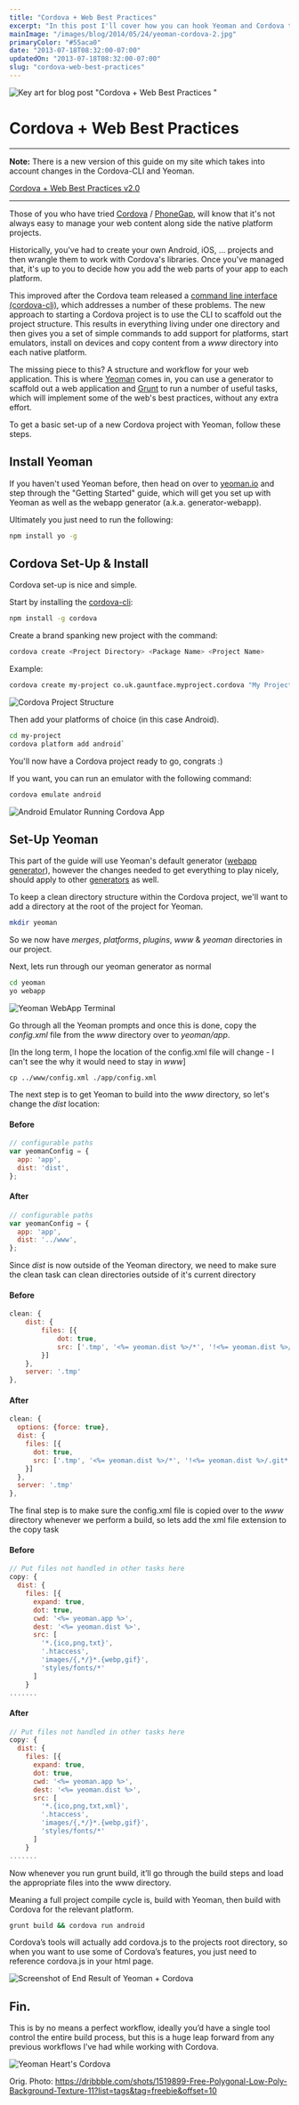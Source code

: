 ```yaml
---
title: "Cordova + Web Best Practices"
excerpt: "In this post I'll cover how you can hook Yeoman and Cordova together so you get the benefits from Yeoman with the ease of deployment from Cordova."
mainImage: "/images/blog/2014/05/24/yeoman-cordova-2.jpg"
primaryColor: "#55aca0"
date: "2013-07-18T08:32:00-07:00"
updatedOn: "2013-07-18T08:32:00-07:00"
slug: "cordova-web-best-practices"
---
```

![Key art for blog post "Cordova + Web Best Practices "](/images/blog/2014/05/24/yeoman-cordova-2.jpg)

# Cordova + Web Best Practices

<hr />

<strong>Note:</strong> There is a new version of this guide on my site which takes into account changes in the Cordova-CLI and Yeoman.

[Cordova + Web Best Practices v2.0](/blog/2014/02/05/cordova-web-best-practices-v2-0/)

<hr />

Those of you who have tried [Cordova](http://cordova.apache.org/) / [PhoneGap](http://phonegap.com/), will know that it's not always easy to manage your web content along side the native platform projects.

Historically, you've had to create your own Android, iOS, ... projects and then wrangle them to work with Cordova's libraries. Once you've managed that, it's up to you to decide how you add the web parts of your app to each platform.

This improved after the Cordova team released a [command line interface (cordova-cli)](https://github.com/apache/cordova-cli), which addresses a number of these problems. The new approach to starting a Cordova project is to use the CLI to scaffold out the project structure. This results in everything living under one directory and then gives you a set of simple commands to add support for platforms, start emulators, install on devices and copy content from a _www_ directory into each native platform.

The missing piece to this? A structure and workflow for your web application. This is where [Yeoman](http://yeoman.io/) comes in, you can use a generator to scaffold out a web application and [Grunt](http://gruntjs.com/) to run a number of useful tasks, which will implement some of the web's best practices, without any extra effort.

To get a basic set-up of a new Cordova project with Yeoman, follow these steps.

## Install Yeoman

If you haven't used Yeoman before, then head on over to [yeoman.io](http://yeoman.io/) and step through the "Getting Started" guide, which will get you set up with Yeoman as well as the webapp generator (a.k.a. generator-webapp).

Ultimately you just need to run the following:

```bash
npm install yo -g
```

## Cordova Set-Up & Install

Cordova set-up is nice and simple.

Start by installing the [cordova-cli](https://github.com/apache/cordova-cli):

```bash
npm install -g cordova
```

Create a brand spanking new project with the command:

```bash
cordova create <Project Directory> <Package Name> <Project Name>
```

Example:

```bash
cordova create my-project co.uk.gauntface.myproject.cordova "My Project"
```

![Cordova Project Structure](/images/blog/2013/07/Cordova-Project-Structure.png)

Then add your platforms of choice (in this case Android).

```bash
cd my-project
cordova platform add android`
```

You'll now have a Cordova project ready to go, congrats :)

If you want, you can run an emulator with the following command:

```bash
cordova emulate android
```

![Android Emulator Running Cordova App](/images/blog/2013/07/Cordova-Emulator.png)

## Set-Up Yeoman

This part of the guide will use Yeoman's default generator ([webapp generator](https://github.com/yeoman/generator-webapp)), however the changes needed to get everything to play nicely, should apply to other [generators](http://yeoman.io/generators.html) as well.

To keep a clean directory structure within the Cordova project, we'll want to add a directory at the root of the project for Yeoman.

```bash
mkdir yeoman
```

So we now have _merges_, _platforms_, _plugins_, _www_ & _yeoman_ directories in our project.

Next, lets run through our yeoman generator as normal

```bash
cd yeoman
yo webapp
```

![Yeoman WebApp Terminal](/images/blog/2013/07/Yeoman-WebApp-Terminal.png)

Go through all the Yeoman prompts and once this is done, copy the _config.xml_ file from the _www_ directory over to _yeoman/app_.

[In the long term, I hope the location of the config.xml file will change - I can't see the why it would need to stay in _www_]

```
cp ../www/config.xml ./app/config.xml
```

The next step is to get Yeoman to build into the _www_ directory, so let's change the _dist_ location:

#### Before

```javascript
// configurable paths
var yeomanConfig = {
  app: 'app',
  dist: 'dist',
};
```

#### After

```javascript
// configurable paths
var yeomanConfig = {
  app: 'app',
  dist: '../www',
};
```

Since _dist_ is now outside of the Yeoman directory, we need to make sure the clean task can clean directories outside of it's current directory

#### Before

```javascript
clean: {  
	dist: {    
		files: [{      
			dot: true,
			src: ['.tmp', '<%= yeoman.dist %>/*', '!<%= yeoman.dist %>/.git*']
		}]  
	},
	server: '.tmp'
},
```

#### After

```javascript
clean: {
  options: {force: true},
  dist: {
    files: [{
      dot: true,
      src: ['.tmp', '<%= yeoman.dist %>/*', '!<%= yeoman.dist %>/.git*']
    }]
  },
  server: '.tmp'
},
```

The final step is to make sure the config.xml file is copied over to the _www_ directory whenever we perform a build, so lets add the xml file extension to the copy task

#### Before

```javascript
// Put files not handled in other tasks here
copy: {
  dist: {
    files: [{
      expand: true,
      dot: true,
      cwd: '<%= yeoman.app %>',
      dest: '<%= yeoman.dist %>',
      src: [
        '*.{ico,png,txt}',
        '.htaccess',
        'images/{,*/}*.{webp,gif}',
        'styles/fonts/*'
      ]
    }
.......
```

#### After

```javascript
// Put files not handled in other tasks here
copy: {
  dist: {
    files: [{
      expand: true,
      dot: true,
      cwd: '<%= yeoman.app %>',
      dest: '<%= yeoman.dist %>',
      src: [
        '*.{ico,png,txt,xml}',
        '.htaccess',
        'images/{,*/}*.{webp,gif}',
        'styles/fonts/*'
      ]
    }
.......
```

Now whenever you run grunt build, it’ll go through the build steps and load the appropriate files into the www directory.

Meaning a full project compile cycle is, build with Yeoman, then build with Cordova for the relevant platform.

```bash
grunt build && cordova run android
```

Cordova’s tools will actually add cordova.js to the projects root directory, so when you want to use some of Cordova’s features, you just need to reference cordova.js in your html page.

![Screenshot of End Result of Yeoman + Cordova](/images/blog/2013/07/Yeoman-End-Output.png)

## Fin.

This is by no means a perfect workflow, ideally you’d have a single tool control the entire build process, but this is a huge leap forward from any previous workflows I’ve had while working with Cordova.

![Yeoman Heart's Cordova](/images/blog/2013/07/Yeoman-Heart-Cordova.png)

Orig. Photo: <https://dribbble.com/shots/1519899-Free-Polygonal-Low-Poly-Background-Texture-11?list=tags&tag=freebie&offset=10>